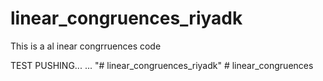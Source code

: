 # linear_congruences_riyadk
This is a al inear congrruences code

TEST PUSHING...
...
"# linear_congruences_riyadk" 
#   l i n e a r _ c o n g r u e n c e s  
 